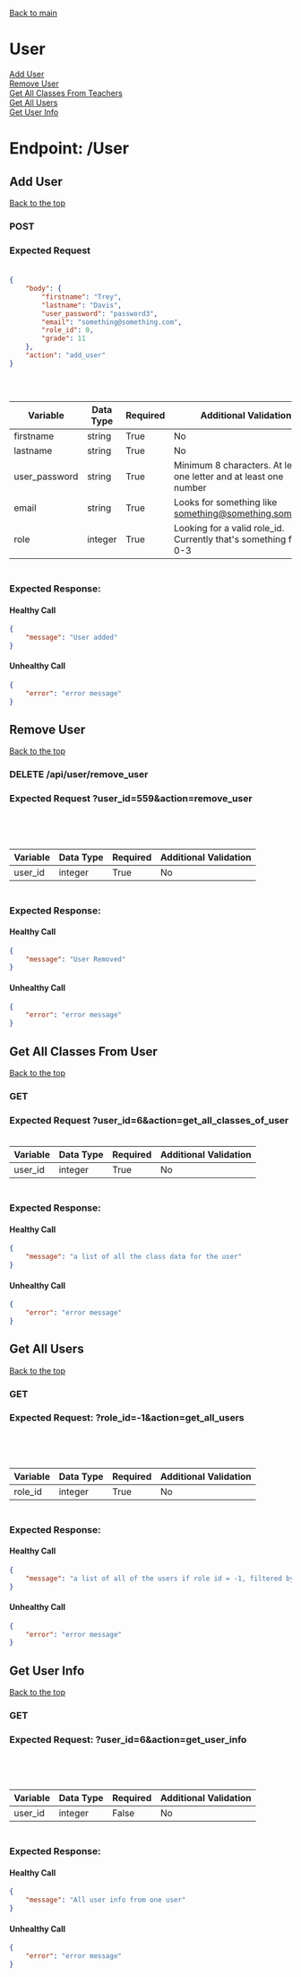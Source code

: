 [Back to main](../README.md)
# User
[Add User](#add-user)<br>
[Remove User](#remove-user)<br>
[Get All Classes From Teachers](#get-all-classes-from-user)<br>
[Get All Users](#get-all-users)<br>
[Get User Info](#get-user-info)<br>

# Endpoint: /User

## Add User
[Back to the top](#user)
### POST 
### Expected Request<br><br>
```json
{
    "body": {
        "firstname": "Trey",
        "lastname": "Davis",
        "user_password": "password3",
        "email": "something@something.com",
        "role_id": 0,
        "grade": 11
    },
    "action": "add_user"
}
```
### <br>

| Variable      | Data Type | Required | Additional Validation                                              |
|---------------|-----------|----------|--------------------------------------------------------------------|
| firstname     | string    | True     | No                                                                 |
| lastname      | string    | True     | No                                                                 | 
| user_password | string    | True     | Minimum 8 characters.  At least one letter and at least one number |
| email         | string    | True     | Looks for something like something@something.something             |
| role          | integer   | True     | Looking for a valid role_id.  Currently that's something from 0-3  |

### <br>Expected Response:<br>
#### Healthy Call
```json 
{
    "message": "User added"
}
```
#### Unhealthy Call
```json 
{
    "error": "error message"
}
```

## Remove User
[Back to the top](#user)
### DELETE /api/user/remove_user
### Expected Request ?user_id=559&action=remove_user<br><br>
### <br>

| Variable | Data Type | Required | Additional Validation                                              |
|----------|-----------|----------|--------------------------------------------------------------------|
| user_id  | integer   | True     | No                                                                 |

### <br>Expected Response:<br>
#### Healthy Call
```json 
{
    "message": "User Removed"
}
```
#### Unhealthy Call
```json 
{
    "error": "error message"
}
```

## Get All Classes From User
[Back to the top](#user)
### GET
### Expected Request ?user_id=6&action=get_all_classes_of_user<br><br>

| Variable | Data Type | Required | Additional Validation                                              |
|----------|-----------|----------|--------------------------------------------------------------------|
| user_id  | integer   | True     | No                                                                 |

### <br>Expected Response:<br>
#### Healthy Call
```json 
{
    "message": "a list of all the class data for the user"
}
```
#### Unhealthy Call
```json 
{
    "error": "error message"
}
```

## Get All Users
[Back to the top](#user)
### GET 
### Expected Request: ?role_id=-1&action=get_all_users<br><br>

### <br>

| Variable | Data Type | Required | Additional Validation                                              |
|----------|-----------|----------|--------------------------------------------------------------------|
| role_id  | integer   | True     | No                                                                 |


### <br>Expected Response:<br>
#### Healthy Call
```json 
{
    "message": "a list of all of the users if role id = -1, filtered by role if role_id is a valid role"
}
```
#### Unhealthy Call
```json 
{
    "error": "error message"
}
```


## Get User Info
[Back to the top](#user)
### GET
### Expected Request: ?user_id=6&action=get_user_info<br><br>

### <br>

| Variable | Data Type | Required | Additional Validation                                              |
|----------|-----------|----------|--------------------------------------------------------------------|
| user_id  | integer   | False    | No                                                                 |


### <br>Expected Response:<br>
#### Healthy Call
```json 
{
    "message": "All user info from one user"
}
```
#### Unhealthy Call
```json 
{
    "error": "error message"
}
```
